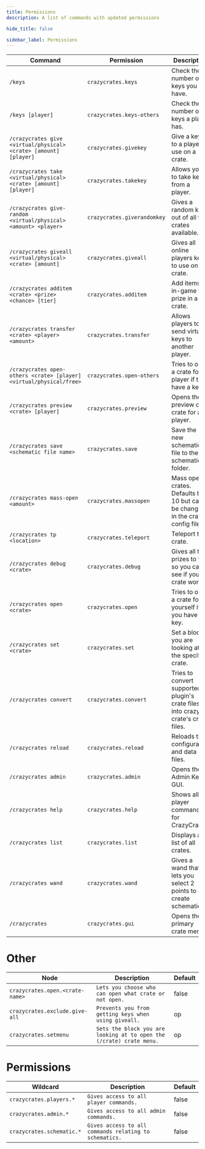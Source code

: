 ```yaml
---
title: Permissions
description: A list of commands with updated permissions

hide_title: false

sidebar_label: Permissions
---
```

| Command                                                             | Permission                  | Description                                                                     | Default |
|---------------------------------------------------------------------|-----------------------------|---------------------------------------------------------------------------------|---------|
| `/keys`                                                             | `crazycrates.keys`          | Check the number of keys you have.                                              | true    |
| `/keys [player]`                                                    | `crazycrates.keys-others`   | Check the number of keys a player has.                                          | op      |
| `/crazycrates give <virtual/physical> <crate> [amount] [player]`    | `crazycrates.givekey`       | Give a key(s) to a player to use on a crate.                                    | op      |
| `/crazycrates take <virtual/physical> <crate> [amount] [player]`    | `crazycrates.takekey`       | Allows you to take keys from a player.                                          | op      |
| `/crazycrates give-random <virtual/physical> <amount> <player>`     | `crazycrates.giverandomkey` | Gives a random key out of all the crates available.                             | op      |
| `/crazycrates giveall <virtual/physical> <crate> [amount]`          | `crazycrates.giveall`       | Gives all online players keys to use on a crate.                                | op      |
| `/crazycrates additem <crate> <prize> <chance> [tier]`              | `crazycrates.additem`       | Add items in-game to a prize in a crate.                                        | op      |
| `/crazycrates transfer <crate> <player> <amount>`                   | `crazycrates.transfer`      | Allows players to send virtual keys to another player.                          | op      |
| `/crazycrates open-others <crate> [player] <virtual/physical/free>` | `crazycrates.open-others`   | Tries to open a crate for a player if they have a key.                          | op      |
| `/crazycrates preview <crate> [player]`                             | `crazycrates.preview`       | Opens the preview of a crate for a player.                                      | op      |
| `/crazycrates save <schematic file name>`                           | `crazycrates.save`          | Save the new schematic file to the schematics folder.                           | op      |
| `/crazycrates mass-open <amount>`                                   | `crazycrates.massopen`      | Mass opens crates. Defaults to 10 but can be changed in the crate config files. | op      |
| `/crazycrates tp <location>`                                        | `crazycrates.teleport`      | Teleport to a crate.                                                            | op      |
| `/crazycrates debug <crate>`                                        | `crazycrates.debug`         | Gives all the prizes to you so you can see if your crate works.                 | op      |
| `/crazycrates open <crate>`                                         | `crazycrates.open`          | Tries to open a crate for yourself if you have a key.                           | op      |
| `/crazycrates set <crate>`                                          | `crazycrates.set`           | Set a block you are looking at as the specified crate.                          | op      |
| `/crazycrates convert`                                              | `crazycrates.convert`       | Tries to convert supported plugin's crate files into crazy crate's crate files. | op      |
| `/crazycrates reload`                                               | `crazycrates.reload`        | Reloads the configuration and data files.                                       | op      |
| `/crazycrates admin`                                                | `crazycrates.admin`         | Opens the Admin Keys GUI.                                                       | op      |
| `/crazycrates help`                                                 | `crazycrates.help`          | Shows all player commands for CrazyCrates.                                      | true    |
| `/crazycrates list`                                                 | `crazycrates.list`          | Displays a list of all crates.                                                  | op      |
| `/crazycrates wand`                                                 | `crazycrates.wand`          | Gives a wand that lets you select 2 points to create schematics.                | op      |
| `/crazycrates`                                                      | `crazycrates.gui`           | Opens the primary crate menu.                                                   | true    |

# Other
| Node                            | Description                                                          | Default |
|---------------------------------|----------------------------------------------------------------------|---------|
| `crazycrates.open.<crate-name>` | `Lets you choose who can open what crate or not open.`               | false   |
| `crazycrates.exclude.give-all`  | `Prevents you from getting keys when using giveall.`                 | op      |
| `crazycrates.setmenu`           | `Sets the block you are looking at to open the (/crate) crate menu.` | op      |

# Permissions
| Wildcard                  | Description                                            | Default |
|---------------------------|--------------------------------------------------------|---------|
| `crazycrates.players.*`   | `Gives access to all player commands.`                 | false   |
| `crazycrates.admin.*`     | `Gives access to all admin commands.`                  | false   |
| `crazycrates.schematic.*` | `Gives access to all commands relating to schematics.` | false   |
